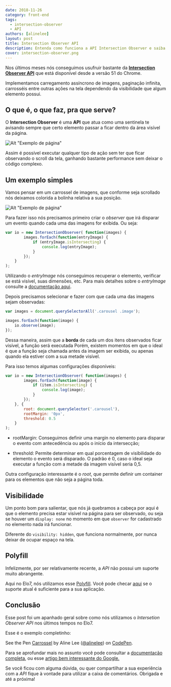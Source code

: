 ```yaml
---
date: 2018-11-26
category: front-end
tags:
  - intersection-observer
  - API
authors: [alinelee]
layout: post
title: Intersection Observer API
description: Entenda como funciona a API Intersection Observer e saiba como nós aplicamos essa API aqui no Elo7.
cover: intersection-observer.png
---
```


Nos últimos meses nós conseguimos usufruir bastante da [**Intersection Observer API**](https://developer.mozilla.org/en-US/docs/Web/API/Intersection_Observer_API) que está disponível desde a versão 51 do Chrome.

Implementamos carregamento assíncrono de imagens, paginação infinita, carrosséis entre outras ações na tela dependendo da visibilidade que algum elemento possui.

## O que é, o que faz, pra que serve?

O **Intersection Observer** é uma **API** que atua como uma sentinela te avisando sempre que certo elemento passar a ficar dentro da área visível da página.

![Alt "Exemplo de página"](../images/intersection-observer-page.png)

Assim é possível executar qualquer tipo de ação sem ter que ficar observando o scroll da tela, ganhando bastante performance sem deixar o código complexo.


## Um exemplo simples

Vamos pensar em um carrossel de imagens, que conforme seja scrollado nós deixamos colorida a bolinha relativa a sua posição.

![Alt "Exemplo de página"](../images/intersection-observer-carrossel.gif)

Para fazer isso nós precisamos primeiro criar o *observer* que irá disparar um evento quando cada uma das imagens for exibida. Ou seja:

```js
var io = new IntersectionObserver( function(images) {
		images.forEach(function(entryImage) {
			if (entryImage.isIntersecting) {
				console.log(entryImage);
			}
		});
	}
);
```

Utilizando o *entryImage* nós conseguimos recuperar o elemento, verificar se está visível, suas dimensões, etc. Para mais detalhes sobre o *entryImage* consulte a [documentação aqui]( https://developer.mozilla.org/en-US/docs/Web/API/IntersectionObserverEntry).


Depois precisamos selecionar e fazer com que cada uma das imagens sejam observadas:

```js
var images = document.querySelectorAll('.carousel .image');

images.forEach(function(image) {
	io.observe(image);
});

```

Dessa maneira, assim que a **borda** de cada um dos itens observados ficar visível, a função será executada Porém, existem momentos em que o ideal é que a função seja chamada antes da imagem ser exibida, ou apenas quando ela estiver com a sua metade visível.

Para isso temos algumas configurações disponíveis:

```js
var io = new IntersectionObserver( function(images) {
		images.forEach(function(image) {
			if (item.isIntersecting) {
				console.log(image);
			}
		});
	}, {
		root: document.querySelector('.carousel'),
		rootMargin: '0px',
		threshold: 0.5
	}
);
```

- rootMargin: Conseguimos definir uma margin no elemento para disparar o evento com antecedência ou após o início da intersecção;

- threshold: Permite determinar em qual porcentagem de visibilidade do elemento o evento será disparado. O padrão é 0, caso o ideal seja executar a função com a metade da imagem visível seria 0,5.

Outra configuração interessante é o *root*, que permite definir um container para os elementos que não seja a página toda.

## Visibilidade

Um ponto bom para salientar, que nós já quebramos a cabeça por aqui é que o elemento precisa estar visível na página para ser observado, ou seja se houver um `display: none` no momento em que `observer` for cadastrado no elemento nada irá funcionar.

Diferente do `visibility: hidden`, que funciona normalmente, por nunca deixar de ocupar espaço na tela.

## Polyfill

Infelizmente, por ser relativamente recente, a *API* não possui um suporte muito abrangente.

Aqui no Elo7, nós utilizamos esse [Polyfill](https://github.com/w3c/IntersectionObserver/tree/master/polyfill). Você pode checar [aqui](https://caniuse.com/#feat=intersectionobserver) se o suporte atual é suficiente para a sua aplicação.

## Conclusão

Esse post foi um apanhado geral sobre como nós utilizamos o *Intersetion Observer API* nos últimos tempos no Elo7.

Esse é o exemplo completinho:
<p data-height="392" data-theme-id="0" data-slug-hash="bQdGOw" data-default-tab="result" data-user="alinelee" data-pen-title="Carrossel" class="codepen">See the Pen <a href="https://codepen.io/alinelee/pen/bQdGOw/">Carrossel</a> by Aline Lee (<a href="https://codepen.io/alinelee">@alinelee</a>) on <a href="https://codepen.io">CodePen</a>.</p>
<script async src="https://static.codepen.io/assets/embed/ei.js"></script>

Para se aprofundar mais no assunto você pode consultar a [documentação completa](https://developer.mozilla.org/en-US/docs/Web/API/Intersection_Observer_API), ou esse [artigo bem interessante do Google.](https://developers.google.com/web/updates/2016/04/intersectionobserver)

Se você ficou com alguma dúvida, ou quer compartilhar a sua experiência com a *API* fique à vontade para utilizar a caixa de comentários. Obrigada e até a próxima!
